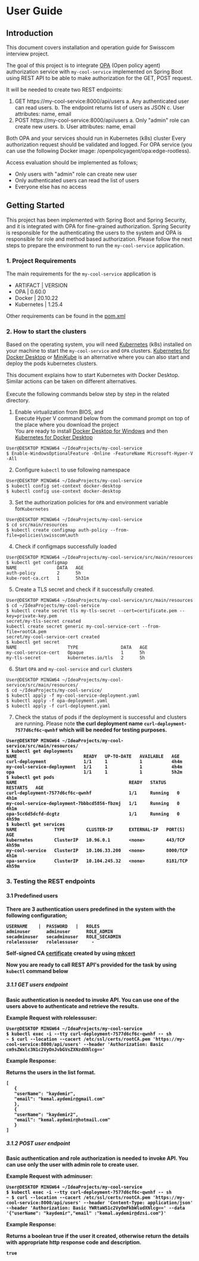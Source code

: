 # User Guide

## Introduction
This document covers installation and operation guide for Swisscom interview project.

The goal of this project is to integrate [OPA](https://www.openpolicyagent.org/docs/latest/) (Open policy agent) authorization service
with `my-cool-service` implemented on Spring Boot using REST API to be able to make authorization for the GET, POST request.

It will be needed to create two REST endpoints:
1. GET https://my-cool-service:8000/api/users
   a. Any authenticated user can read users.
   b. The endpoint returns list of users as JSON
   c. User attributes: name, email
2. POST https://my-cool-service:8000/api/users
   a. Only "admin" role can create new users.
   b. User attributes: name, email

Both OPA and your services should run in Kubernetes (k8s) cluster
Every authorization request should be validated and logged.
For OPA service (you can use the following Docker image: /openpolicyagent/opa:edge-rootless).

Access evaluation should be implemented as follows;
- Only users with "admin" role can create new user
- Only authenticated users can read the list of users
- Everyone else has no access

## Getting Started
This project has been implemented with Spring Boot and Spring Security, and it is integrated with OPA for fine-grained authorization.
Spring Security is responsible for the authenticating the users to the system and OPA is responsible for role and method based authorization.
Please follow the next steps to prepare the environment to run the `my-cool-service` application.

### 1. Project Requirements
The main requirements for the `my-cool-service` application is

- ARTIFACT | VERSION
- OPA | 0.60.0
- Docker | 20.10.22
- Kubernetes | 1.25.4

Other requirements can be found in the [pom.xml](pom.xml)

### 2. How to start the clusters

Based on the operating system, you will need [Kubernetes](https://kubernetes.io/releases/download/) (k8s) installed on your machine to start the `my-cool-service` and `OPA` clusters.
[Kubernetes for Docker Desktop](https://docs.docker.com/desktop/kubernetes/) or [MiniKube](https://minikube.sigs.k8s.io/docs/start/) is an alternative where you can also start and deploy the pods kubernetes clusters.

This document explains how to start Kubernetes with Docker Desktop. <br>
Similar actions can be taken on different alternatives. <br>
<br>
Execute the following commands below step by step in the related directory. <br>

1. Enable virtualization from BIOS, and <br>
   Execute Hyper V command below from the command prompt on top of the place where you download the project <br>
   You are ready to install [Docker Desktop for Windows](https://docs.docker.com/desktop/install/windows-install/) and then [Kubernetes for Docker Desktop](https://docs.docker.com/desktop/kubernetes/)
```
User@DESKTOP MINGW64 ~/IdeaProjects/my-cool-service
$ Enable-WindowsOptionalFeature -Online -FeatureName Microsoft-Hyper-V -All
```

2. Configure `kubectl` to use following namespace
```
User@DESKTOP MINGW64 ~/IdeaProjects/my-cool-service
$ kubectl config set-context docker-desktop
$ kubectl config use-context docker-desktop 
```

3. Set the authorization policies for `OPA` and  environment variable for`Kubernetes`

```
User@DESKTOP MINGW64 ~/IdeaProjects/my-cool-service
$ cd src/main/resources
$ kubectl create configmap auth-policy --from-file=policies\swisscom\auth
```

4. Check if configmaps successfully loaded

```
User@DESKTOP MINGW64 ~/IdeaProjects/my-cool-service/src/main/resources
$ kubectl get configmap
NAME               DATA   AGE
auth-policy        2      5h
kube-root-ca.crt   1      5h31m
```
5. Create a TLS secret and check if it successfully created.
```
User@DESKTOP MINGW64 ~/IdeaProjects/my-cool-service/src/main/resources
$ cd ~/IdeaProjects/my-cool-service
$ kubectl create secret tls my-tls-secret --cert=certificate.pem --key=private-key.pem
secret/my-tls-secret created
kubectl create secret generic my-cool-service-cert --from-file=rootCA.pem
secret/my-cool-service-cert created
$ kubectl get secret
NAME                   TYPE                DATA   AGE
my-cool-service-cert   Opaque              1      5h
my-tls-secret          kubernetes.io/tls   2      5h
```


6. Start `OPA` and `my-cool-service` and `curl` clusters

```
User@DESKTOP MINGW64 ~/IdeaProjects/my-cool-service/src/main/resources/
$ cd ~/IdeaProjects/my-cool-service/
$ kubectl apply -f my-cool-service-deployment.yaml
$ kubectl apply -f opa-deployment.yaml
$ kubectl apply -f curl-deployment.yaml
```

7. Check the status of pods if the deployment is successful and clusters are running. Please note <b>
the curl deployment name `curl-deployment-7577d6cf6c-qwnhf` which will be needed for testing purposes.

```
User@DESKTOP MINGW64 ~/IdeaProjects/my-cool-service/src/main/resources/
$ kubectl get deployments
NAME                         READY   UP-TO-DATE   AVAILABLE   AGE
curl-deployment              1/1     1            1           4h4m
my-cool-service-deployment   1/1     1            1           4h4m
opa                          1/1     1            1           5h2m
$ kubectl get pods
NAME                                          READY   STATUS    RESTARTS   AGE
curl-deployment-7577d6cf6c-qwnhf              1/1     Running   0          4h1m
my-cool-service-deployment-7bbbcd5856-fbzmj   1/1     Running   0          4h1m
opa-5cc6d5dcfd-dcgtz                          1/1     Running   0          4h59m
$ kubectl get services
NAME              TYPE        CLUSTER-IP      EXTERNAL-IP   PORT(S)    AGE
kubernetes        ClusterIP   10.96.0.1       <none>        443/TCP    4h59m
my-cool-service   ClusterIP   10.106.33.200   <none>        8000/TCP   4h1m
opa-service       ClusterIP   10.104.245.32   <none>        8181/TCP   4h59m
```

### 3. Testing the REST endpoints

#### 3.1 Predefined users

There are 3 authentication users predefined in the system with the following configuration; <br>
```
USERNAME    |  PASSWORD   |   ROLES
adminuser      adminuser      ROLE_ADMIN
secadminuser   secadminuser   ROLE_SECADMIN
rolelessuser   rolelessuser     -
```

Self-signed CA [certificate](rootCA.pem) created by using [mkcert](https://github.com/FiloSottile/mkcert)

Now you are ready to call REST API's provided for the task by using `kubectl` command below
<br>

##### 3.1.1 GET users endpoint

Basic authentication is needed to invoke API. 
You can use one of the users above to authenticate and retrieve the results.

Example Request with rolelessuser:
```
User@DESKTOP MINGW64 ~/IdeaProjects/my-cool-service
$ kubectl exec -i --tty curl-deployment-7577d6cf6c-qwnhf -- sh
~ $ curl --location --cacert /etc/ssl/certs/rootCA.pem 'https://my-cool-service:8000/api/users' --header 'Authorization: Basic cm9sZWxlc3N1c2VyOnJvbGVsZXNzdXNlcg=='
```

Example Response:

Returns the users in the list format.
```
[
   {
   "userName": "kaydemir",
   "email": "kemal.aydemir@gmail.com"
   },
   {
   "userName": "kaydemir2",
   "email": "kemal.aydemir@hotmail.com"
   }
]
```

##### 3.1.2 POST user endpoint

Basic authentication and role authorization is needed to invoke API.
You can use only the user with admin role to create user.

Example Request with adminuser:
```
User@DESKTOP MINGW64 ~/IdeaProjects/my-cool-service
$ kubectl exec -i --tty curl-deployment-7577d6cf6c-qwnhf -- sh
~ $ curl --location --cacert /etc/ssl/certs/rootCA.pem 'https://my-cool-service:8000/api/users' --header 'Content-Type: application/json' --header 'Authorization: Basic YWRtaW51c2VyOmFkbWludXNlcg==' --data '{"userName": "kaydemir","email" :"kemal.aydemir@dzsi.com"}'
```

Example Response:

Returns a boolean true if the user it created, otherwise return the details with
appropriate http response code and description.

```
true
```